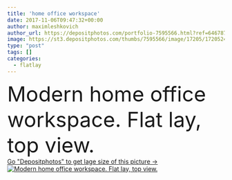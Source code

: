 ```yaml
---
title: 'home office workspace'
date: 2017-11-06T09:47:32+00:00
author: maximleshkovich
author_url: https://depositphotos.com/portfolio-7595566.html?ref=64678756
image: https://st3.depositphotos.com/thumbs/7595566/image/17205/172052462/api_thumb_450.jpg?forcejpeg=true
type: "post"
tags: []
categories: 
  - flatlay
---
```

<div aling="center">
            <font size="60"> Modern home office workspace. Flat lay, top view.</font>   
</div>
<div>
    <a href='https://depositphotos.com/172052462/stock-photo-home-office-workspace.html?ref=64678756' target=_blank > Go "Depositphotos" to get lage size of this picture ->
        <img href='https://depositphotos.com/172052462/stock-photo-home-office-workspace.html?ref=64678756' src='https://st3.depositphotos.com/7595566/17205/i/950/depositphotos_172052462-stock-photo-home-office-workspace.jpg?forcejpeg=true' alt='Modern home office workspace. Flat lay, top view.' >
    </a>
</div>
